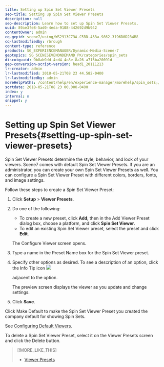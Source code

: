 ```yaml
---
title: Setting up Spin Set Viewer Presets
seo-title: Setting up Spin Set Viewer Presets
description: null
seo-description: Learn how to set up Spin Set Viewer Presets.
uuid: 89ae3fe8-5ad0-4eda-9108-442692d9b942
contentOwner: admin
cq-gepid: scene7/using/WS2913C73A-C5BD-433a-9862-3196D0D284B8
cq-lastmodifiedby: rbrough
content-type: reference
products: SG_EXPERIENCEMANAGER/Dynamic-Media-Scene-7
geptopics: SG_SCENESEVENONDEMAND_PK/categories/spin_sets
discoiquuid: 9b8ab9dd-4cd4-4c8e-8a26-a715ba20091d
gep-conversion-script-version: head1_20111213
lr-creator: admin
lr-lastmodified: 2018-05-21T08 23 44.582-0400
lr-lastmodifiedby: admin
moreHelpPaths: /content/help/en/experience-manager/morehelp/spin_sets;/content/help/en/experience-manager/morehelp/spin_sets
sortdate: 2018-05-21T08 23 00.000-0400
index: y
internal: n
snippet: y
---
```


# Setting up Spin Set Viewer Presets{#setting-up-spin-set-viewer-presets}

Spin Set Viewer Presets determine the style, behavior, and look of your viewers. Scene7 comes with default Spin Set Viewer Presets. If you are an administrator, you can create your own Spin Set Viewer Presets as well. You can configure a Spin Set Viewer Preset with different colors, borders, fonts, and image settings.

Follow these steps to create a Spin Set Viewer Preset:

1. Click **Setup** &gt; **Viewer Presets**.
1. Do one of the following:

    * To create a new preset, click **Add**, then in the Add Viewer Preset dialog box, choose a platform, and click **Spin Set Viewer**.
    * To edit an existing Spin Set Viewer preset, select the preset and click **Edit**.

   The Configure Viewer screen opens.

1. Type a name in the Preset Name box for the Spin Set Viewer preset.
1. Specify other options as desired. To see a description of an option, click the Info Tip icon  ![](assets/Infotip.png)

   adjacent to the option.

   The preview screen displays the viewer as you update and change settings.

1. Click **Save**.

Click Make Default to make the Spin Set Viewer Preset you created the company default for showing Spin Sets.

See [Configuring Default Viewers](application-setup.md#configuring_default_viewers).

To delete a Spin Set Viewer Preset, select it on the Viewer Presets screen and click the Delete button.

>[!MORE_LIKE_THIS]
>
>* [Viewer Presets](application-setup.md#viewer_presets)
